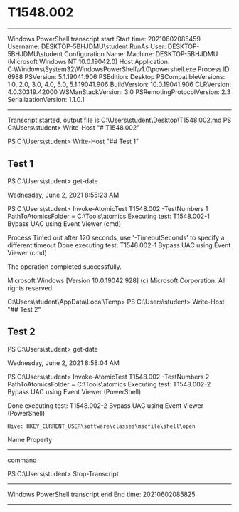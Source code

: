 # T1548.002

**********************
Windows PowerShell transcript start
Start time: 20210602085459
Username: DESKTOP-5BHJDMU\student
RunAs User: DESKTOP-5BHJDMU\student
Configuration Name: 
Machine: DESKTOP-5BHJDMU (Microsoft Windows NT 10.0.19042.0)
Host Application: C:\Windows\System32\WindowsPowerShell\v1.0\powershell.exe
Process ID: 6988
PSVersion: 5.1.19041.906
PSEdition: Desktop
PSCompatibleVersions: 1.0, 2.0, 3.0, 4.0, 5.0, 5.1.19041.906
BuildVersion: 10.0.19041.906
CLRVersion: 4.0.30319.42000
WSManStackVersion: 3.0
PSRemotingProtocolVersion: 2.3
SerializationVersion: 1.1.0.1
**********************
Transcript started, output file is C:\Users\student\Desktop\T1548.002.md
PS C:\Users\student> Write-Host "# T1548.002"

PS C:\Users\student> Write-Host "## Test 1"

## Test 1
PS C:\Users\student> get-date

Wednesday, June 2, 2021 8:55:23 AM


PS C:\Users\student> Invoke-AtomicTest T1548.002 -TestNumbers 1
PathToAtomicsFolder = C:\Tools\atomics
Executing test:
T1548.002-1 Bypass UAC using Event Viewer (cmd)

Process Timed out after 120 seconds, use '-TimeoutSeconds' to specify a different timeout
Done executing test:
T1548.002-1 Bypass UAC using Event Viewer (cmd)

The operation completed successfully.

Microsoft Windows [Version 10.0.19042.928]
(c) Microsoft Corporation. All rights reserved.

C:\Users\student\AppData\Local\Temp><timeout>
PS C:\Users\student> Write-Host "## Test 2"

## Test 2
PS C:\Users\student> get-date

Wednesday, June 2, 2021 8:58:04 AM


PS C:\Users\student> Invoke-AtomicTest T1548.002 -TestNumbers 2
PathToAtomicsFolder = C:\Tools\atomics
Executing test:
T1548.002-2 Bypass UAC using Event Viewer (PowerShell)

Done executing test:
T1548.002-2 Bypass UAC using Event Viewer (PowerShell)



    Hive: HKEY_CURRENT_USER\software\classes\mscfile\shell\open


Name                           Property
----                           --------
command


PS C:\Users\student> Stop-Transcript
**********************
Windows PowerShell transcript end
End time: 20210602085825
**********************
